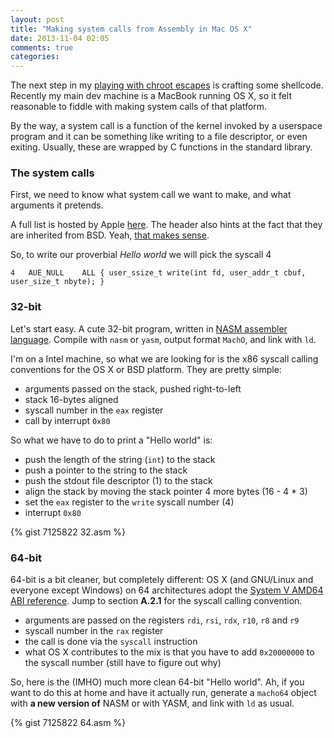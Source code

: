 ```yaml
---
layout: post
title: "Making system calls from Assembly in Mac OS X"
date: 2013-11-04 02:05
comments: true
categories: 
---
```


The next step in my [playing with chroot escapes](/escaping-a-chroot-jail-slash-1/) is crafting some shellcode. Recently my main dev machine is a MacBook running OS X, so it felt reasonable to fiddle with making system calls of that platform.

By the way, a system call is a function of the kernel invoked by a userspace program and it can be something like writing to a file descriptor, or even exiting. Usually, these are wrapped by C functions in the standard library.

### The system calls

First, we need to know what system call we want to make, and what arguments it pretends.

A full list is hosted by Apple [here](http://www.opensource.apple.com/source/xnu/xnu-1504.3.12/bsd/kern/syscalls.master). The header also hints at the fact that they are inherited from BSD. Yeah, [that makes sense](https://en.wikipedia.org/wiki/OS_X).

So, to write our proverbial *Hello world* we will pick the syscall 4

    4   AUE_NULL    ALL { user_ssize_t write(int fd, user_addr_t cbuf, user_size_t nbyte); }

<!-- more -->

### 32-bit

Let's start easy. A cute 32-bit program, written in [NASM assembler language](http://alien.dowling.edu/~rohit/nasmdoc3.html). Compile with `nasm` or `yasm`, output format `MachO`, and link with `ld`.

I'm on a Intel machine, so what we are looking for is the x86 syscall calling conventions for the OS X or BSD platform. They are pretty simple:

* arguments passed on the stack, pushed right-to-left
* stack 16-bytes aligned
* syscall number in the `eax` register
* call by interrupt `0x80`

So what we have to do to print a "Hello world" is:

* push the length of the string (`int`) to the stack
* push a pointer to the string to the stack
* push the stdout file descriptor (1) to the stack
* align the stack by moving the stack pointer 4 more bytes (16 - 4 * 3)
* set the `eax` register to the `write` syscall number (4)
* interrupt `0x80`

{% gist 7125822 32.asm %}

### 64-bit

64-bit is a bit cleaner, but completely different: OS X (and GNU/Linux and everyone except Windows) on 64 architectures adopt the [System V AMD64 ABI reference](http://x86-64.org/documentation/abi.pdf). Jump to section **A.2.1** for the syscall calling convention.

* arguments are passed on the registers `rdi`, `rsi`, `rdx`, `r10`, `r8` and `r9`
* syscall number in the `rax` register
* the call is done via the `syscall` instruction
* what OS X contributes to the mix is that you have to add `0x20000000` to the syscall number (still have to figure out why)

So, here is the (IMHO) much more clean 64-bit "Hello world". Ah, if you want to do this at home and have it actually run, generate a `macho64` object with **a new version of** NASM or with YASM, and link with `ld` as usual.

{% gist 7125822 64.asm %}
